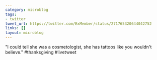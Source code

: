 ```yaml
---
category: microblog
tags:
- twitter
tweet_url: https://twitter.com/ExMember/status/271765320644042752
links: []
layout: microblog
---
```

"I could tell she was a cosmetologist, she has tattoos like you wouldn't believe." #thanksgiving #livetweet

